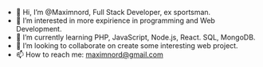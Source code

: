 - 👋 Hi, I’m @Maximnord, Full Stack Developer, ex sportsman.
- 👀 I’m interested in more expirience in programming and Web Development.
- 🌱 I’m currently learning PHP, JavaScript, Node.js, React. SQL, MongoDB.
- 💞️ I’m looking to collaborate on create some interesting web project.
- 📫 How to reach me: maximnord@gmail.com

<!---
Maximnord/Maximnord is a ✨ special ✨ repository because its `README.md` (this file) appears on your GitHub profile.
You can click the Preview link to take a look at your changes.
--->
